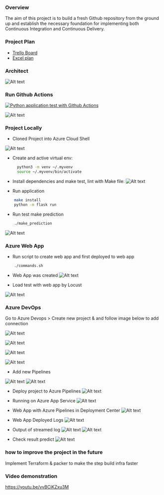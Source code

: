###  Overview

The aim of this project is to build a fresh Github repository from the ground up and establish the necessary foundation for implementing both Continuous Integration and Continuous Delivery.

###  Project Plan

- [Trello Board](https://trello.com/b/DvAKdGrF/azuredevops)
- [Excel plan](https://docs.google.com/spreadsheets/d/1QqHZZfnMLeNFm7g1mAVXYscb9S9T_2ZXPnUDDwTL4r8/edit?usp=sharing)

###  Architect
 
 ![Alt text](image/Architect.png)

###  Run Github Actions

[![Python application test with Github Actions](https://github.com/phongmx2021/Project2/actions/workflows/pythonapp.yml/badge.svg?branch=main)](https://github.com/phongmx2021/Project2/actions/workflows/pythonapp.yml)

![Alt text](image/githubaction.png)

### Project Locally

- Cloned Project into Azure Cloud Shell

![Alt text](image/Gitclone.png)

- Create and active virtual env:

  ```bash
    python3 -m venv ~/.myvenv
    source ~/.myvenv/bin/activate
  ```

- Install dependencies and make test, lint with Make file:
![Alt text](image/Makeall.png)

- Run application
```bash
    make install
    python -m flask run
```
- Run test make prediction

```bash
    ./make_prediction
```
![Alt text](image/RunLocal.png)


### Azure Web App

- Run script to create web app and first deployed to web app

```bash
    ./commands.sh
```


- Web App was created 
![Alt text](image/AppService.png)


- Load test with web app by Locust

![Alt text](image/Lostcust.png)

### Azure DevOps

Go to Azure Devops > Create new project & and follow image below to add connection

![Alt text](image/ProjectSetting.png)

![Alt text](image/NewConnection.png)

![Alt text](image/NewConnection2.png)

![Alt text](image/NewConnection3.png)

- Add new Pipelines

![Alt text](image/Pipeline.png)
![Alt text](image/Pipeline2.png)

- Deploy project to Azure Pipelines
![Alt text](image/Deploy.png)

- Running on Azure App Service
![Alt text](image/RunApp.png)

- Web App with Azure Pipelines in Deployment Center
![Alt text](image/DeploymentCenter.png)
- Web App Deployed Logs
![Alt text](image/DeployLog.png)
- Output of streamed log 
![Alt text](image/StreamLog.png)
![Alt text](image/StreamLog2.png)
- Check result predict
![Alt text](image/Predict_Azure_App.png)


### how to improve the project in the future

Implement Terraform & packer to make the step build infra faster

### Video demonstration
https://youtu.be/vvBCiKZxu3M